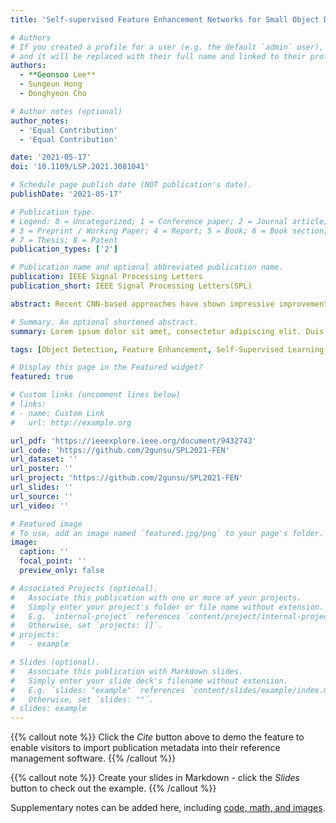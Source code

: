 ```yaml
---
title: 'Self-supervised Feature Enhancement Networks for Small Object Detection in Noisy Images'

# Authors
# If you created a profile for a user (e.g. the default `admin` user), write the username (folder name) here
# and it will be replaced with their full name and linked to their profile.
authors:
  - **Geonsoo Lee**
  - Sungeun Hong
  - Donghyeon Cho

# Author notes (optional)
author_notes:
  - 'Equal Contribution'
  - 'Equal Contribution'

date: '2021-05-17'
doi: '10.1109/LSP.2021.3081041'

# Schedule page publish date (NOT publication's date).
publishDate: '2021-05-17'

# Publication type.
# Legend: 0 = Uncategorized; 1 = Conference paper; 2 = Journal article;
# 3 = Preprint / Working Paper; 4 = Report; 5 = Book; 6 = Book section;
# 7 = Thesis; 8 = Patent
publication_types: ['2']

# Publication name and optional abbreviated publication name.
publication: IEEE Signal Processing Letters
publication_short: IEEE Signal Processing Letters(SPL)

abstract: Recent CNN-based approaches have shown impressive improvements in object detection, but detecting small objects in images is still a challenging task. Small object detection becomes more difficult if the image contains a lot of noise, which is frequent in real environments. The main reason is that the ratio of visual signal to noise on small objects is very low, making it difficult to extract rich features for detection. To address this issue, we propose a feature enhancement network (FEN) that is trained in a self-supervised manner. Specifically, FEN takes features from input images whose values randomly were erased, then predicts the erased values by aggregating neighboring values. This scheme enables FEN to improve features using surrounding values, which have great effects on enriching features from small-object regions during the test phase. To verify the robustness of our method against small object detection from noisy images, we adopt vehicle detection in aerial images as the main target task. The proposed method consistently outperformed the baseline methods in our experiments. We further present a variety of empirical studies, quantitatively and qualitatively, for in-depth analysis.

# Summary. An optional shortened abstract.
summary: Lorem ipsum dolor sit amet, consectetur adipiscing elit. Duis posuere tellus ac convallis placerat. Proin tincidunt magna sed ex sollicitudin condimentum.

tags: [Object Detection, Feature Enhancement, Self-Supervised Learning(SSL)]

# Display this page in the Featured widget?
featured: true

# Custom links (uncomment lines below)
# links:
# - name: Custom Link
#   url: http://example.org

url_pdf: 'https://ieeexplore.ieee.org/document/9432743'
url_code: 'https://github.com/2gunsu/SPL2021-FEN'
url_dataset: ''
url_poster: ''
url_project: 'https://github.com/2gunsu/SPL2021-FEN'
url_slides: ''
url_source: ''
url_video: ''

# Featured image
# To use, add an image named `featured.jpg/png` to your page's folder.
image:
  caption: ''
  focal_point: ''
  preview_only: false

# Associated Projects (optional).
#   Associate this publication with one or more of your projects.
#   Simply enter your project's folder or file name without extension.
#   E.g. `internal-project` references `content/project/internal-project/index.md`.
#   Otherwise, set `projects: []`.
# projects:
#   - example

# Slides (optional).
#   Associate this publication with Markdown slides.
#   Simply enter your slide deck's filename without extension.
#   E.g. `slides: "example"` references `content/slides/example/index.md`.
#   Otherwise, set `slides: ""`.
# slides: example
---
```


{{% callout note %}}
Click the _Cite_ button above to demo the feature to enable visitors to import publication metadata into their reference management software.
{{% /callout %}}

{{% callout note %}}
Create your slides in Markdown - click the _Slides_ button to check out the example.
{{% /callout %}}

Supplementary notes can be added here, including [code, math, and images](https://wowchemy.com/docs/writing-markdown-latex/).

